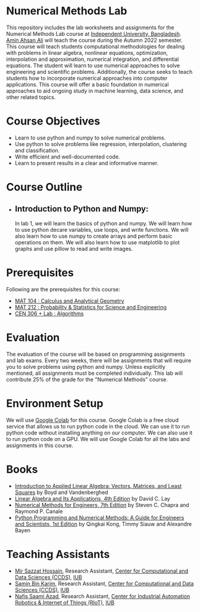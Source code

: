# Numerical Methods Lab

This repository includes the lab worksheets and assignments for the Numerical Methods Lab course at [Independent University, Bangladesh](http://iub.edu.bd/). [Amin Ahsan Ali](http://www.cse.iub.edu.bd/faculties/53) will teach the course during the Autumn 2022 semester. This course will teach students computational methodologies for dealing with problems in linear algebra, nonlinear equations, optimization, interpolation and approximation, numerical integration, and differential equations. The student will learn to use numerical approaches to solve engineering and scientific problems. Additionally, the course seeks to teach students how to incorporate numerical approaches into computer applications. This course will offer a basic foundation in numerical approaches to aid ongoing study in machine learning, data science, and other related topics.

# Course Objectives

- Learn to use python and numpy to solve numerical problems.
- Use python to solve problems like regression, interpolation, clustering and classification.
- Write efficient and well-documented code.
- Learn to present results in a clear and informative manner.

# Course Outline

- ## Introduction to Python and Numpy:
  In lab 1, we will learn the basics of python and numpy. We will learn how to use python decare variables, use loops, and write functions. We will also learn how to use numpy to create arrays and perform basic operations on them. We will also learn how to use matplotlib to plot graphs and use pillow to read and write images.

# Prerequisites

Following are the prerequisites for this course:

- [MAT 104 : Calculus and Analytical Geometry](http://www.cse.iub.edu.bd/courses/27)
- [MAT 212 : Probability & Statistics for Science and Engineering](http://www.cse.iub.edu.bd/courses/29)
- [CEN 306 + Lab : Algorithms](http://www.cse.iub.edu.bd/courses/103)

# Evaluation

The evaluation of the course will be based on programming assignments and lab exams. Every two weeks, there will be assignments that will require you to solve problems using python and numpy. Unless explicitly mentioned, all assignments must be completed individually. This lab will contribute 25% of the grade for the "Numerical Methods" course.

# Environment Setup

We will use [Google Colab](https://colab.research.google.com/) for this course. Google Colab is a free cloud service that allows us to run python code in the cloud. We can use it to run python code without installing anything on our computer. We can also use it to run python code on a GPU. We will use Google Colab for all the labs and assignments in this course.

# Books

- [Introduction to Applied Linear Algebra: Vectors, Matrices, and Least Squares](https://web.stanford.edu/~boyd/vmls/) by Boyd and Vandenberghed
- [Linear Algebra and Its Applications, 4th Edition](https://www.amazon.com/Linear-Algebra-Its-Applications-4th/dp/0321385179) by David C. Lay
- [Numerical Methods for Engineers, 7th Edition](https://www.amazon.com/Numerical-Methods-Engineers-7-Ed/dp/9352602137) by Steven C. Chapra and Raymond P. Canale
- [Python Programming and Numerical Methods: A Guide for Engineers and Scientists, 1st Edition](https://www.amazon.com/dp/0128195495/ref=cm_sw_r_tw_dp_6816MC7GCQWVH8YD7YYV) by Qingkai Kong, Timmy Siauw and Alexandre Bayen

# Teaching Assistants

- [Mir Sazzat Hossain](https://github.com/mirsazzathossain), Research Assistant, [Center for Computational and Data Sciences (CCDS)](http://www.cse.iub.edu.bd/ccds/), [IUB](http://iub.edu.bd/)
- [Samin Bin Karim](https://github.com/ehtnamuh), Research Assistant, [Center for Computational and Data Sciences (CCDS)](http://www.cse.iub.edu.bd/ccds/), [IUB](http://iub.edu.bd/)
- [Nafis Saami Azad](https://github.com/nafis10670), Research Assistant, [Center for Industrial Automation Robotics & Internet of Things (RIoT)](https://sites.google.com/view/riotcenter), [IUB](http://iub.edu.bd/)
